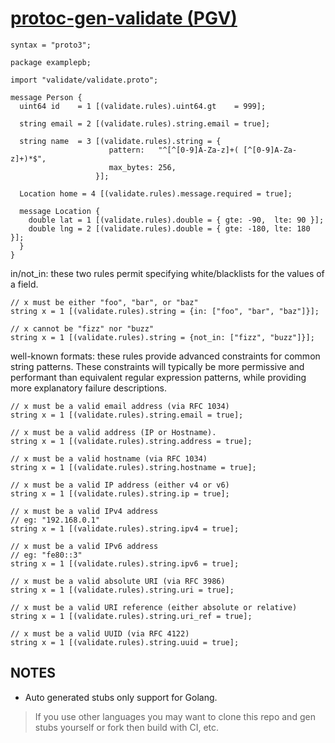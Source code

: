 
# [protoc-gen-validate (PGV)](https://github.com/envoyproxy/protoc-gen-validate)
```
syntax = "proto3";

package examplepb;

import "validate/validate.proto";

message Person {
  uint64 id    = 1 [(validate.rules).uint64.gt    = 999];

  string email = 2 [(validate.rules).string.email = true];

  string name  = 3 [(validate.rules).string = {
                      pattern:   "^[^[0-9]A-Za-z]+( [^[0-9]A-Za-z]+)*$",
                      max_bytes: 256,
                   }];

  Location home = 4 [(validate.rules).message.required = true];

  message Location {
    double lat = 1 [(validate.rules).double = { gte: -90,  lte: 90 }];
    double lng = 2 [(validate.rules).double = { gte: -180, lte: 180 }];
  }
}
```

in/not_in: these two rules permit specifying white/blacklists for the values of a field.
```
// x must be either "foo", "bar", or "baz"
string x = 1 [(validate.rules).string = {in: ["foo", "bar", "baz"]}];

// x cannot be "fizz" nor "buzz"
string x = 1 [(validate.rules).string = {not_in: ["fizz", "buzz"]}];
```

well-known formats: these rules provide advanced constraints for common string patterns. These constraints will typically be more permissive and performant than equivalent regular expression patterns, while providing more explanatory failure descriptions.
```
// x must be a valid email address (via RFC 1034)
string x = 1 [(validate.rules).string.email = true];

// x must be a valid address (IP or Hostname).
string x = 1 [(validate.rules).string.address = true];

// x must be a valid hostname (via RFC 1034)
string x = 1 [(validate.rules).string.hostname = true];

// x must be a valid IP address (either v4 or v6)
string x = 1 [(validate.rules).string.ip = true];

// x must be a valid IPv4 address
// eg: "192.168.0.1"
string x = 1 [(validate.rules).string.ipv4 = true];

// x must be a valid IPv6 address
// eg: "fe80::3"
string x = 1 [(validate.rules).string.ipv6 = true];

// x must be a valid absolute URI (via RFC 3986)
string x = 1 [(validate.rules).string.uri = true];

// x must be a valid URI reference (either absolute or relative)
string x = 1 [(validate.rules).string.uri_ref = true];

// x must be a valid UUID (via RFC 4122)
string x = 1 [(validate.rules).string.uuid = true];
```

## NOTES
- Auto generated stubs only support for Golang. 
> If you use other languages you may want to clone this repo and gen stubs yourself or fork then build with CI, etc.
